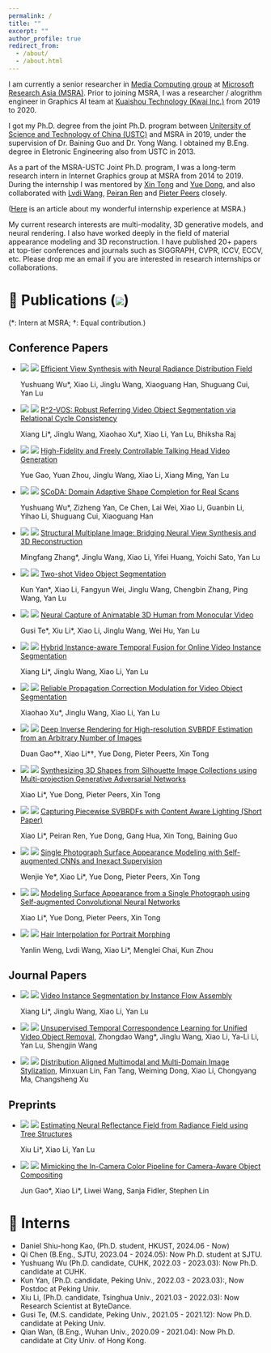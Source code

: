 ```yaml
---
permalink: /
title: ""
excerpt: ""
author_profile: true
redirect_from: 
  - /about/
  - /about.html
---
```


<!-- {% if site.google_scholar_stats_use_cdn %}
{% assign gsDataBaseUrl = "https://cdn.jsdelivr.net/gh/" | append: site.repository | append: "@" %}
{% else %}
{% assign gsDataBaseUrl = "https://raw.githubusercontent.com/" | append: site.repository | append: "/" %}
{% endif %}
{% assign url = gsDataBaseUrl | append: "google-scholar-stats/gs_data_shieldsio.json" %} -->

<span class='anchor' id='about-me'></span>

I am currently a senior researcher in [Media Computing group](https://www.microsoft.com/en-us/research/group/media-computing-group/) at [Microsoft Research Asia (MSRA)](https://www.msra.cn/). 
Prior to joining MSRA, I was a researcher / alogrithm engineer in Graphics AI team at [Kuaishou Technology (Kwai Inc.)](https://www.kuaishou.com/) from 2019 to 2020.

I got my Ph.D. degree from the joint Ph.D. program between [Unitersity of Science and Technology of China (USTC)](https://www.ustc.edu.cn/) and MSRA in 2019, under the supervision of Dr. Baining Guo and Dr. Yong Wang. I obtained my B.Eng. degree in Eletronic Engineering also from USTC in 2013. 

As a part of the MSRA-USTC Joint Ph.D. program, I was a long-term research intern in Internet Graphics group at MSRA from 2014 to 2019.
During the internship I was mentored by [Xin Tong](https://www.microsoft.com/en-us/research/people/xtong/) and [Yue Dong](https://yuedong.shading.me/), and also collaborated with [Lvdi Wang](https://scholar.google.com/citations?user=5h6bOIAAAAAJ), [Peiran Ren](https://scholar.google.com/citations?user=x5dEuxsAAAAJ&hl=en) and [Pieter Peers](https://www.cs.wm.edu/~ppeers/) closely.

([Here](https://mp.weixin.qq.com/s?__biz=MzA4NzIyMDY0OA==&mid=2655393474&idx=1&sn=7268b5e38dddbb216f6354de3a9cf1e4&scene=19#wechat_redirect) is an article about my wonderful internship experience at MSRA.)

My current research interests are multi-modality, 3D generative models, and neural rendering. I also have worked deeply in the field of material appearance modeling and 3D reconstruction. I have published 20+ papers at top-tier conferences and journals such as SIGGRAPH, CVPR, ICCV, ECCV, etc. Please drop me an email if you are interested in research internships or collaborations.

<!-- # 🔥 News
- *2022.02*: &nbsp;🎉🎉 Lorem ipsum dolor sit amet, consectetur adipiscing elit. Vivamus ornare aliquet ipsum, ac tempus justo dapibus sit amet. 
- *2022.02*: &nbsp;🎉🎉 Lorem ipsum dolor sit amet, consectetur adipiscing elit. Vivamus ornare aliquet ipsum, ac tempus justo dapibus sit amet.  -->

<span class='anchor' id='publications'></span>

# 📝 Publications (<a href='https://scholar.google.com/citations?user=hEPx3rwAAAAJ'><img src="https://img.shields.io/endpoint?url={{ url | url_encode }}&logo=Google%20Scholar&labelColor=f6f6f6&color=9cf&style=flat&label=citations"></a>)
(*: Intern at MSRA; †: Equal contribution.)

## <i class="fa fa-paper-plane"></i> Conference Papers
- <img src="https://img.shields.io/badge/ICCV-2023-blue"> <img src="https://img.shields.io/badge/Paper-red"> [Efficient View Synthesis with Neural Radiance Distribution Field](https://arxiv.org/pdf/2308.11130.pdf)

  Yushuang Wu*, Xiao Li, Jinglu Wang, Xiaoguang Han, Shuguang Cui, Yan Lu

- <img src="https://img.shields.io/badge/ICCV-2023-blue"> [<img src="https://img.shields.io/badge/Code-red">](https://github.com/lxa9867/R2VOS) [R^2-VOS: Robust Referring Video Object Segmentation via Relational Cycle Consistency](https://arxiv.org/pdf/2207.01203.pdf)

  Xiang Li*, Jinglu Wang, Xiaohao Xu\*, Xiao Li, Yan Lu, Bhiksha Raj

- <img src="https://img.shields.io/badge/CVPR-2023-blue"> [<img src="https://img.shields.io/badge/Code-red">](https://github.com/hologerry/PECHead) [High-Fidelity and Freely Controllable Talking Head Video Generation](https://arxiv.org/pdf/2304.10168)
  
  Yue Gao, Yuan Zhou, Jinglu Wang, Xiao Li, Xiang Ming, Yan Lu

- <img src="https://img.shields.io/badge/CVPR-2023-blue"> [<img src="https://img.shields.io/badge/Code-red">](https://github.com/yushuang-wu/SCoDA) [SCoDA: Domain Adaptive Shape Completion for Real Scans](https://arxiv.org/abs/2304.10179.pdf)
  
  Yushuang Wu*, Zizheng Yan, Ce Chen, Lai Wei, Xiao Li, Guanbin Li, Yihao Li, Shuguang Cui, Xiaoguang Han

- <img src="https://img.shields.io/badge/CVPR-2023-blue"> [<img src="https://img.shields.io/badge/Code-red">](https://github.com/mf-zhang/Structural-MPI) [Structural Multiplane Image: Bridging Neural View Synthesis and 3D Reconstruction](https://arxiv.org/pdf/2303.05937)
  
  Mingfang Zhang*, Jinglu Wang, Xiao Li, Yifei Huang, Yoichi Sato, Yan Lu

- <img src="https://img.shields.io/badge/CVPR-2023-blue"> [<img src="https://img.shields.io/badge/Code-red">](https://github.com/yk-pku/Two-shot-Video-Object-Segmentation) [Two-shot Video Object Segmentation](https://arxiv.org/pdf/2303.12078)
  
  Kun Yan*, Xiao Li, Fangyun Wei, Jinglu Wang, Chengbin Zhang, Ping Wang, Yan Lu

- <img src="https://img.shields.io/badge/ECCV-2022-blue"> <img src="https://img.shields.io/badge/Paper-red"> [Neural Capture of Animatable 3D Human from Monocular Video](https://arxiv.org/pdf/2208.08728)
  
  Gusi Te*, Xiu Li\*, Xiao Li, Jinglu Wang, Wei Hu, Yan Lu

- <img src="https://img.shields.io/badge/AAAI-2022-blue"> <img src="https://img.shields.io/badge/Paper-red"> [Hybrid Instance-aware Temporal Fusion for Online Video Instance Segmentation](https://arxiv.org/pdf/2112.01695)
  
  Xiang Li*, Jinglu Wang, Xiao Li, Yan Lu

- <img src="https://img.shields.io/badge/AAAI-2022-blue"> [<img src="https://img.shields.io/badge/Code-red">](https://github.com/JerryX1110/RPCMVOS) [Reliable Propagation Correction Modulation for Video Object Segmentation](https://arxiv.org/pdf/2112.02853)
  
  Xiaohao Xu*, Jinglu Wang, Xiao Li, Yan Lu

- <img src="https://img.shields.io/badge/SIGGRAPH-2019-blue"> [<img src="https://img.shields.io/badge/Code-red">](https://github.com/msraig/DeepInverseRendering) [Deep Inverse Rendering for High-resolution SVBRDF Estimation from an Arbitrary Number of Images](https://gao-duan.github.io/publications/mvsvbrdf/mvsvbrdf_low_resolution.pdf)
  
  Duan Gao\*†, Xiao Li\*†, Yue Dong, Pieter Peers, Xin Tong

- <img src="https://img.shields.io/badge/CVPR-2019-blue"> [<img src="https://img.shields.io/badge/Code-red">](https://github.com/msraig/mp_gan) [Synthesizing 3D Shapes from Silhouette Image Collections using Multi-projection Generative Adversarial Networks](https://arxiv.org/pdf/1906.03841)
  
  Xiao Li*, Yue Dong, Pieter Peers, Xin Tong

- <img src="https://img.shields.io/badge/CGI-2019-blue"> <img src="https://img.shields.io/badge/Paper-red"> [Capturing Piecewise SVBRDFs with Content Aware Lighting (Short Paper)](https://link.springer.com/chapter/10.1007/978-3-030-22514-8_33)
  
  Xiao Li*, Peiran Ren, Yue Dong, Gang Hua, Xin Tong, Baining Guo

- <img src="https://img.shields.io/badge/PG-2018-blue"> [<img src="https://img.shields.io/badge/Code-red">](https://github.com/msraig/InexactSA) [Single Photograph Surface Appearance Modeling with Self-augmented CNNs and Inexact Supervision](http://www.cs.wm.edu/~ppeers/publications/Ye2018SPS/Ye_CGF2018.pdf)
  
  Wenjie Ye*, Xiao Li\*, Yue Dong, Pieter Peers, Xin Tong

- <img src="https://img.shields.io/badge/SIGGRAPH-2017-blue"> [<img src="https://img.shields.io/badge/Code-red">](https://github.com/msraig/InexactSA) [Modeling Surface Appearance from a Single Photograph using Self-augmented Convolutional Neural Networks](https://arxiv.org/pdf/1809.00886)
  
  Xiao Li*, Yue Dong, Pieter Peers, Xin Tong

- <img src="https://img.shields.io/badge/PG-2013-blue"> <img src="https://img.shields.io/badge/Paper-red"> [Hair Interpolation for Portrait Morphing](https://lvdiwang.com/publications/hairmorph/2013_hairmorph.pdf)
  
  Yanlin Weng, Lvdi Wang, Xiao Li*, Menglei Chai, Kun Zhou

## <i class="fa fa-paper-plane"></i> Journal Papers
- <img src="https://img.shields.io/badge/IEEE_TMM-blue"> <img src="https://img.shields.io/badge/Paper-red"> [Video Instance Segmentation by Instance Flow Assembly](https://arxiv.org/pdf/2110.10599)

  Xiang Li*, Jinglu Wang, Xiao Li, Yan Lu

- <img src="https://img.shields.io/badge/IEEE_TIP-blue"> <img src="https://img.shields.io/badge/Paper-red"> [Unsupervised Temporal Correspondence Learning for Unified Video Object Removal](https://ieeexplore.ieee.org/document/10359477), Zhongdao Wang*, Jinglu Wang, Xiao Li, Ya-Li Li, Yan Lu, Shengjin Wang

- <img src="https://img.shields.io/badge/ACM_TOMM-blue"> <img src="https://img.shields.io/badge/Paper-red"> [Distribution Aligned Multimodal and Multi-Domain Image Stylization](https://arxiv.org/pdf/2006.01431), Minxuan Lin, Fan Tang, Weiming Dong, Xiao Li, Chongyang Ma, Changsheng Xu

## <i class="fa fa-paper-plane"></i> Preprints
- <img src="https://img.shields.io/badge/arXiv-blue"> [<img src="https://img.shields.io/badge/Code-red">](https://github.com/leehsiu/nerfactory) [Estimating Neural Reflectance Field from Radiance Field using Tree Structures](https://arxiv.org/pdf/2210.04217)
  
  Xiu Li*, Xiao Li, Yan Lu

- <img src="https://img.shields.io/badge/arXiv-blue"> <img src="https://img.shields.io/badge/Paper-red"> [Mimicking the In-Camera Color Pipeline for Camera-Aware Object Compositing](https://arxiv.org/pdf/1903.11248)
  
  Jun Gao*, Xiao Li\*, Liwei Wang, Sanja Fidler, Stephen Lin



<!-- <div class='paper-box'><div class='paper-box-image'><div><div class="badge">CVPR 2016</div><img src='images/500x300.png' alt="sym" width="100%"></div></div>
<div class='paper-box-text' markdown="1">

[Deep Residual Learning for Image Recognition](https://openaccess.thecvf.com/content_cvpr_2016/papers/He_Deep_Residual_Learning_CVPR_2016_paper.pdf)

**Kaiming He**, Xiangyu Zhang, Shaoqing Ren, Jian Sun

[**Project**](https://scholar.google.com/citations?view_op=view_citation&hl=zh-CN&user=DhtAFkwAAAAJ&citation_for_view=DhtAFkwAAAAJ:ALROH1vI_8AC) <strong><span class='show_paper_citations' data='DhtAFkwAAAAJ:ALROH1vI_8AC'></span></strong>
- Lorem ipsum dolor sit amet, consectetur adipiscing elit. Vivamus ornare aliquet ipsum, ac tempus justo dapibus sit amet. 
</div>
</div> -->
<!-- 
- [Lorem ipsum dolor sit amet, consectetur adipiscing elit. Vivamus ornare aliquet ipsum, ac tempus justo dapibus sit amet](https://github.com), A, B, C, **CVPR 2020** -->

<!-- # 🎖 Honors and Awards
- *2021.10* Lorem ipsum dolor sit amet, consectetur adipiscing elit. Vivamus ornare aliquet ipsum, ac tempus justo dapibus sit amet. 
- *2021.09* Lorem ipsum dolor sit amet, consectetur adipiscing elit. Vivamus ornare aliquet ipsum, ac tempus justo dapibus sit amet.  -->
<span class='anchor' id='interns'></span>

# 📖 Interns
- Daniel Shiu-hong Kao, (Ph.D. student, HKUST, 2024.06 - Now)
- Qi Chen (B.Eng., SJTU, 2023.04 - 2024.05): Now Ph.D. student at SJTU.
- Yushuang Wu (Ph.D. candidate, CUHK, 2022.03 - 2023.03): Now Ph.D. candidate at CUHK.
- Kun Yan, (Ph.D. candidate, Peking Univ., 2022.03 - 2023.03):, Now Postdoc at Peking Univ.
- Xiu Li, (Ph.D. candidate, Tsinghua Univ., 2021.03 - 2022.03): Now Research Scientist at ByteDance.
- Gusi Te, (M.S. candidate, Peking Univ., 2021.05 - 2021.12): Now Ph.D. candidate at Peking Univ.
- Qian Wan, (B.Eng., Wuhan Univ., 2020.09 - 2021.04): Now Ph.D. candidate at City Univ. of Hong Kong.

<!-- # 💬 Invited Talks
- *2021.06*, Lorem ipsum dolor sit amet, consectetur adipiscing elit. Vivamus ornare aliquet ipsum, ac tempus justo dapibus sit amet. 
- *2021.03*, Lorem ipsum dolor sit amet, consectetur adipiscing elit. Vivamus ornare aliquet ipsum, ac tempus justo dapibus sit amet.  \| [\[video\]](https://github.com/) -->

<!-- # 💻 Experiences
- *2019.08 - 2020.05*, [Y-Tech Lab, Kuaishou Technology](https://www.kuaishou.com/), Beijing, China.
- *2020.05 - Now*,&nbsp;&nbsp;&nbsp;&nbsp;&nbsp;[Media Computing Group, Microsoft Research Asia](https://www.microsoft.com/en-us/research/group/media-computing-group/), Beijing, China. -->
